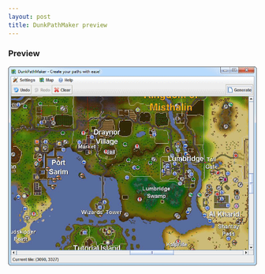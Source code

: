 ```yaml
---
layout: post
title: DunkPathMaker preview
---
```


### Preview
![DunkPathMaker Preview](images/dunkpathmaker-preview.gif)